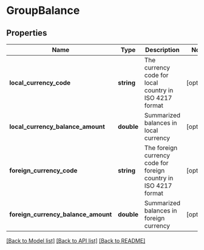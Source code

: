 # GroupBalance

## Properties
Name | Type | Description | Notes
------------ | ------------- | ------------- | -------------
**local_currency_code** | **string** | The currency code for local country in ISO 4217 format | [optional] 
**local_currency_balance_amount** | **double** | Summarized balances in local currency | [optional] 
**foreign_currency_code** | **string** | The foreign currency code for foreign country in ISO 4217 format | [optional] 
**foreign_currency_balance_amount** | **double** | Summarized balances in foreign currency | [optional] 

[[Back to Model list]](../../README.md#documentation-for-models) [[Back to API list]](../../README.md#documentation-for-api-endpoints) [[Back to README]](../../README.md)

